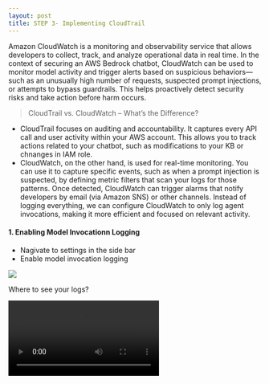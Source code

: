 ```yaml
---
layout: post
title: STEP 3- Implementing CloudTrail
---
```


Amazon CloudWatch is a monitoring and observability service that allows developers to collect, track, and analyze operational data in real time. In the context of securing an AWS Bedrock chatbot, CloudWatch can be used to monitor model activity and trigger alerts based on suspicious behaviors—such as an unusually high number of requests, suspected prompt injections, or attempts to bypass guardrails. This helps proactively detect security risks and take action before harm occurs.

> CloudTrail vs. CloudWatch – What’s the Difference?

- CloudTrail focuses on auditing and accountability. It captures every API call and user activity within your AWS account. This allows you to track actions related to your chatbot, such as modifications to your KB or chnanges in IAM role.
- CloudWatch, on the other hand, is used for real-time monitoring. You can use it to capture specific events, such as when a prompt injection is suspected, by defining metric filters that scan your logs for those patterns. Once detected, CloudWatch can trigger alarms that notify developers by email (via Amazon SNS) or other channels. Instead of logging everything, we can configure CloudWatch to only log agent invocations, making it more efficient and focused on relevant activity.

#### 1. Enabling Model Invocationn Logging

- Nagivate to settings in the side bar
- Enable model invocation logging

<img src="{{ site.baseurl }}/assets/images/model-logging.png">

Where to see your logs?

<video controls>
  <source src="{{ site.baseurl }}/assets/videos/model-logging.mov" type="video/mp4">
</video>
